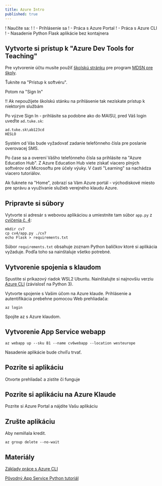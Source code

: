 ```yaml
---
title: Azure Intro
published: true
---
```


! Naučíte sa:
!
! - Prihlásenie sa
! - Práca s Azure Portal
! - Práca s Azure CLI
! - Nasadenie Python Flask aplikácie bez kontajnera

## Vytvorte si prístup k "Azure Dev Tools for Teaching"

Pre vytvorenie účtu musíte použiť [školskú stránku](https://uvt.tuke.sk/wps/portal/uv/software/microsoft-softver-msdn) pre program [MDSN pre školy](https://azureforeducation.microsoft.com/devtools).

Ťuknite na "Prístup k softvéru".

Potom na "Sign In"

!! Ak nepoužijete školskú stánku na prihlásenie tak nezískate prístup k niektorým službám

Po výzve Sign In - prihlásite sa podobne ako do MAISU, pred Váš login uveďte 
`ad.tuke.sk`:

    ad.tuke.sk\ab123cd
    HESLO

Systém od Vás bude vyžadovať zadanie telefónneho čísla pre poslanie overovacej SMS.

Po čase sa a overení Vášho telefónneho čísla sa prihlásite na "Azure Education Hub". Z Azure Education Hub viete získať viacero plných softvérov od Microsoftu pre účely výuky. V časti "Learning" sa nachádza viacero tutoriálov.

Ak ťuknete na "Home", zobrazí sa Vám Azure portál - východiskové miesto pre správu a využívanie služieb verejného klaudu Azure. 


## Pripravte si súbory

Vytvorte si adresár s webovou aplikáciou a umiestnite tam súbor `app.py` z [cvičenia č. 4](/zk4/cvicenia/build):

    mkdir cv7
    cp cv4/app.py ./cv7
    echo Flask > requirements.txt

Súbor `requirements.txt` obsahuje zoznam Python balíčkov ktoré si aplikácia vyžaduje. Podľa toho sa nainštaluje všetko potrebné.

## Vytvorenie spojenia s klaudom

Spustite si príkazový riadok WSL2 Ubuntu. Nainštalujte si najnovšiu verziu  [Azure CLI](https://docs.microsoft.com/en-us/cli/azure/install-azure-cli-linux) (závislosť na Python 3).


Vytvorte spojenie s Vašim účom na Azure klaude. Prihlásenie a autentifikácia prebehne pomocou Web prehliadača:

    az login

Spojíte az s Azure klaudom.


## Vytvorenie App Service webapp

    az webapp up --sku B1 --name cv6webapp --location westeurope

Nasadenie aplikácie bude chvíľu trvať.

## Pozrite si aplikáciu

Otvorte prehliadač a zistite či funguje

## Pozrite si aplikáciu na Azure Klaude

Pozrite si Azure Portal a nájdite Vašu aplikáciu

## Zrušte aplikáciu

Aby nemíňala kredit.

    az group delete --no-wait

## Materiály

[Základy práce s Azure CLI](https://docs.microsoft.com/en-us/cli/azure/)

[Pôvodný App Service Python tutoriál](https://docs.microsoft.com/en-us/azure/app-service/quickstart-python)

